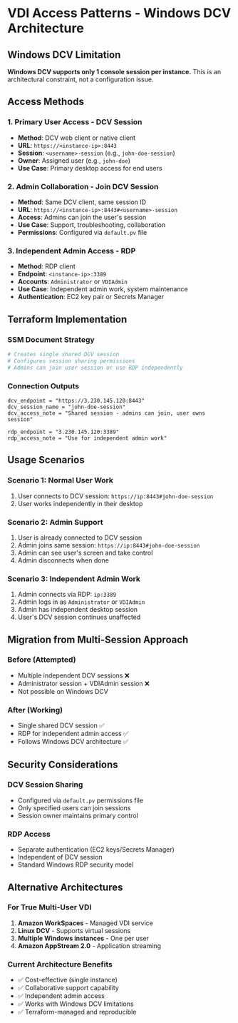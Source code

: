 # VDI Access Patterns - Windows DCV Architecture

## Windows DCV Limitation
**Windows DCV supports only 1 console session per instance.** This is an architectural constraint, not a configuration issue.

## Access Methods

### 1. **Primary User Access - DCV Session**
- **Method**: DCV web client or native client
- **URL**: `https://<instance-ip>:8443`
- **Session**: `<username>-session` (e.g., `john-doe-session`)
- **Owner**: Assigned user (e.g., `john-doe`)
- **Use Case**: Primary desktop access for end users

### 2. **Admin Collaboration - Join DCV Session**
- **Method**: Same DCV client, same session ID
- **URL**: `https://<instance-ip>:8443#<username>-session`
- **Access**: Admins can join the user's session
- **Use Case**: Support, troubleshooting, collaboration
- **Permissions**: Configured via `default.pv` file

### 3. **Independent Admin Access - RDP**
- **Method**: RDP client
- **Endpoint**: `<instance-ip>:3389`
- **Accounts**: `Administrator` or `VDIAdmin`
- **Use Case**: Independent admin work, system maintenance
- **Authentication**: EC2 key pair or Secrets Manager

## Terraform Implementation

### SSM Document Strategy
```yaml
# Creates single shared DCV session
# Configures session sharing permissions
# Admins can join user session or use RDP independently
```

### Connection Outputs
```hcl
dcv_endpoint = "https://3.230.145.120:8443"
dcv_session_name = "john-doe-session"
dcv_access_note = "Shared session - admins can join, user owns session"

rdp_endpoint = "3.230.145.120:3389"  
rdp_access_note = "Use for independent admin work"
```

## Usage Scenarios

### Scenario 1: Normal User Work
1. User connects to DCV session: `https://ip:8443#john-doe-session`
2. User works independently in their desktop

### Scenario 2: Admin Support
1. User is already connected to DCV session
2. Admin joins same session: `https://ip:8443#john-doe-session`
3. Admin can see user's screen and take control
4. Admin disconnects when done

### Scenario 3: Independent Admin Work
1. Admin connects via RDP: `ip:3389`
2. Admin logs in as `Administrator` or `VDIAdmin`
3. Admin has independent desktop session
4. User's DCV session continues unaffected

## Migration from Multi-Session Approach

### Before (Attempted)
- Multiple independent DCV sessions ❌
- Administrator session + VDIAdmin session ❌
- Not possible on Windows DCV

### After (Working)
- Single shared DCV session ✅
- RDP for independent admin access ✅
- Follows Windows DCV architecture ✅

## Security Considerations

### DCV Session Sharing
- Configured via `default.pv` permissions file
- Only specified users can join sessions
- Session owner maintains primary control

### RDP Access
- Separate authentication (EC2 keys/Secrets Manager)
- Independent of DCV session
- Standard Windows RDP security model

## Alternative Architectures

### For True Multi-User VDI
1. **Amazon WorkSpaces** - Managed VDI service
2. **Linux DCV** - Supports virtual sessions
3. **Multiple Windows instances** - One per user
4. **Amazon AppStream 2.0** - Application streaming

### Current Architecture Benefits
- ✅ Cost-effective (single instance)
- ✅ Collaborative support capability
- ✅ Independent admin access
- ✅ Works with Windows DCV limitations
- ✅ Terraform-managed and reproducible